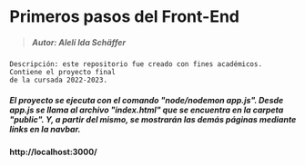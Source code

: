 # Primeros pasos del Front-End


> ##### Autor: Alelí Ida Schäffer   
```
Descripción: este repositorio fue creado con fines académicos. Contiene el proyecto final
de la cursada 2022-2023.

```
##### El proyecto se ejecuta con el comando "node/nodemon app.js". Desde app.js se llama al archivo "index.html" que se encuentra en la carpeta "public". Y, a partir del mismo, se mostrarán las demás páginas mediante links en la navbar.

#### http://localhost:3000/
